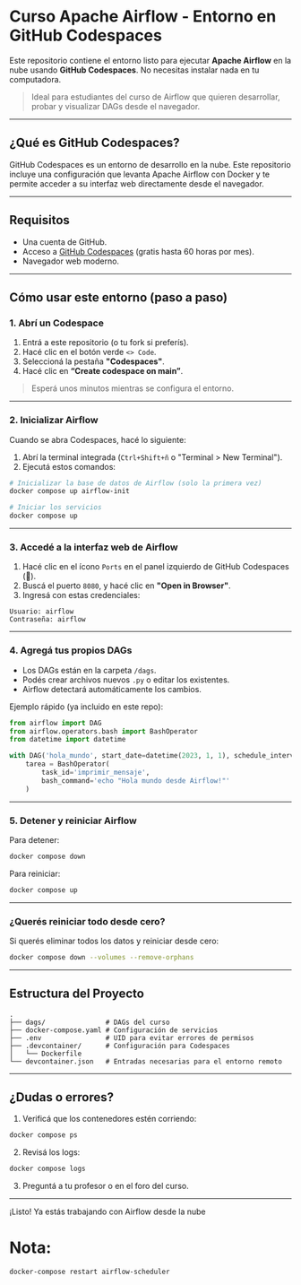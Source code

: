 #  Curso Apache Airflow - Entorno en GitHub Codespaces

Este repositorio contiene el entorno listo para ejecutar **Apache Airflow** en la nube usando **GitHub Codespaces**. No necesitas instalar nada en tu computadora.

> Ideal para estudiantes del curso de Airflow que quieren desarrollar, probar y visualizar DAGs desde el navegador.

---

##  ¿Qué es GitHub Codespaces?

GitHub Codespaces es un entorno de desarrollo en la nube. Este repositorio incluye una configuración que levanta Apache Airflow con Docker y te permite acceder a su interfaz web directamente desde el navegador.

---

##  Requisitos

- Una cuenta de GitHub.
- Acceso a [GitHub Codespaces](https://github.com/features/codespaces) (gratis hasta 60 horas por mes).
- Navegador web moderno.

---

##  Cómo usar este entorno (paso a paso)

### 1. Abrí un Codespace

1. Entrá a este repositorio (o tu fork si preferís).
2. Hacé clic en el botón verde `<> Code`.
3. Seleccioná la pestaña **"Codespaces"**.
4. Hacé clic en **“Create codespace on main”**.

>  Esperá unos minutos mientras se configura el entorno.

---

### 2. Inicializar Airflow

Cuando se abra Codespaces, hacé lo siguiente:

1. Abrí la terminal integrada (`Ctrl+Shift+ñ` o "Terminal > New Terminal").
2. Ejecutá estos comandos:

```bash
# Inicializar la base de datos de Airflow (solo la primera vez)
docker compose up airflow-init

# Iniciar los servicios
docker compose up
```

---

### 3. Accedé a la interfaz web de Airflow

1. Hacé clic en el ícono `Ports` en el panel izquierdo de GitHub Codespaces (🔌).
2. Buscá el puerto `8080`, y hacé clic en **"Open in Browser"**.
3. Ingresá con estas credenciales:

```
Usuario: airflow
Contraseña: airflow
```

---

### 4. Agregá tus propios DAGs

- Los DAGs están en la carpeta `/dags`.
- Podés crear archivos nuevos `.py` o editar los existentes.
- Airflow detectará automáticamente los cambios.

Ejemplo rápido (ya incluido en este repo):

```python
from airflow import DAG
from airflow.operators.bash import BashOperator
from datetime import datetime

with DAG('hola_mundo', start_date=datetime(2023, 1, 1), schedule_interval='@daily', catchup=False) as dag:
    tarea = BashOperator(
        task_id='imprimir_mensaje',
        bash_command='echo "Hola mundo desde Airflow!"'
    )
```

---

### 5. Detener y reiniciar Airflow

Para detener:

```bash
docker compose down
```

Para reiniciar:

```bash
docker compose up
```

---

###  ¿Querés reiniciar todo desde cero?

Si querés eliminar todos los datos y reiniciar desde cero:

```bash
docker compose down --volumes --remove-orphans
```

---

##  Estructura del Proyecto

```
.
├── dags/               # DAGs del curso
├── docker-compose.yaml # Configuración de servicios
├── .env                # UID para evitar errores de permisos
├── .devcontainer/      # Configuración para Codespaces
│   └── Dockerfile
└── devcontainer.json   # Entradas necesarias para el entorno remoto
```

---

##  ¿Dudas o errores?

1. Verificá que los contenedores estén corriendo:

```bash
docker compose ps
```

2. Revisá los logs:

```bash
docker compose logs
```

3. Preguntá a tu profesor o en el foro del curso.

---

¡Listo! Ya estás trabajando con Airflow desde la nube 

# Nota:
```bash
docker-compose restart airflow-scheduler
```
